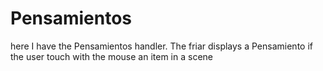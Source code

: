 # Pensamientos
here I have the Pensamientos handler.
The friar displays a Pensamiento if the user touch with the mouse an item in a scene
